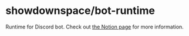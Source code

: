 # showdownspace/bot-runtime

Runtime for Discord bot. Check out [the Notion page](https://showdownspace.notion.site/Discord-bot-813bfb6d59c245048fcc379c9e9d7183#91b158e8ccac499abba78b10243aa2da) for more information.